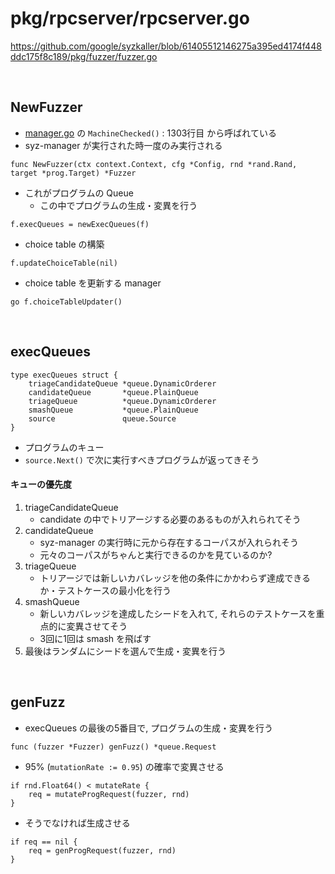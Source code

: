 # pkg/rpcserver/rpcserver.go

https://github.com/google/syzkaller/blob/61405512146275a395ed4174f448ddc175f8c189/pkg/fuzzer/fuzzer.go

<br/>

## NewFuzzer

- [manager.go](../../../syz-manager/manager) の `MachineChecked()` : 1303行目 から呼ばれている
- syz-manager が実行された時一度のみ実行される

```go=41
func NewFuzzer(ctx context.Context, cfg *Config, rnd *rand.Rand, target *prog.Target) *Fuzzer
```

- これがプログラムの Queue
  - この中でプログラムの生成・変異を行う

```go=61
f.execQueues = newExecQueues(f)
```

- choice table の構築

```go=62
f.updateChoiceTable(nil)
```

- choice table を更新する manager

```go=63
go f.choiceTableUpdater() 
```

<br/>

## execQueues

```go=70
type execQueues struct {
	triageCandidateQueue *queue.DynamicOrderer
	candidateQueue       *queue.PlainQueue
	triageQueue          *queue.DynamicOrderer
	smashQueue           *queue.PlainQueue
	source               queue.Source
}
```

- プログラムのキュー
- `source.Next()` で次に実行すべきプログラムが返ってきそう

#### キューの優先度

1. triageCandidateQueue
   - candidate の中でトリアージする必要のあるものが入れられてそう
2. candidateQueue
   - syz-manager の実行時に元から存在するコーパスが入れられそう
   - 元々のコーパスがちゃんと実行できるのかを見ているのか?
3. triageQueue
   - トリアージでは新しいカバレッジを他の条件にかかわらず達成できるか・テストケースの最小化を行う
4. smashQueue
   - 新しいカバレッジを達成したシードを入れて, それらのテストケースを重点的に変異させてそう
   - 3回に1回は smash を飛ばす
5. 最後はランダムにシードを選んで生成・変異を行う

<br/>

## genFuzz

- execQueues の最後の5番目で, プログラムの生成・変異を行う

```go=224
func (fuzzer *Fuzzer) genFuzz() *queue.Request
```

- 95% (`mutationRate := 0.95`) の確率で変異させる

```go=234
if rnd.Float64() < mutateRate {
	req = mutateProgRequest(fuzzer, rnd)
}
```

- そうでなければ生成させる

```go=238
if req == nil {
	req = genProgRequest(fuzzer, rnd)
}
```